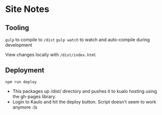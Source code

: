 # Site Notes
## Tooling
`gulp` to compile to `/dist`
`gulp watch` to watch and auto-compile during development

View changes locally with `/dist/index.html`

## Deployment
```
npm run deploy
```
- This packages up /dist/ directory and pushes it to kualo hosting using the gh-pages library. 
- Login to Kaulo and hit the deploy button. Script doesn't seem to work anymore :(s


